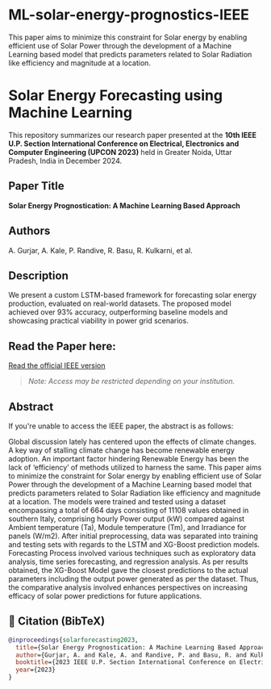 # ML-solar-energy-prognostics-IEEE
This paper aims to minimize this constraint for Solar energy by enabling efficient  use of Solar Power through the development of a Machine Learning based model that predicts parameters related to Solar Radiation like efficiency and magnitude at a location.

# Solar Energy Forecasting using Machine Learning

This repository summarizes our research paper presented at the **10th IEEE U.P. Section International Conference on Electrical, Electronics and Computer Engineering (UPCON 2023)** held in Greater Noida, Uttar Pradesh, India in December 2024.

## Paper Title
**Solar Energy Prognostication: A Machine Learning Based Approach**

## Authors
A. Gurjar, A. Kale, P. Randive, R. Basu, R. Kulkarni, et al.

## Description
We present a custom LSTM-based framework for forecasting solar energy production, evaluated on real-world datasets. The proposed model achieved over 93% accuracy, outperforming baseline models and showcasing practical viability in power grid scenarios.

## Read the Paper here:
[Read the official IEEE version](https://ieeexplore.ieee.org/document/10434922)

> *Note: Access may be restricted depending on your institution.*

## Abstract
If you're unable to access the IEEE paper, the abstract is as follows:  

Global discussion lately has centered upon the effects of climate changes. A key way of stalling climate change has become renewable energy adoption. An important factor hindering Renewable Energy has been the lack of ‘efficiency’ of methods utilized to harness the same. This paper aims to minimize the constraint for Solar energy by enabling efficient use of Solar Power through the development of a Machine Learning based model that predicts parameters related to Solar Radiation like efficiency and magnitude at a location. The models were trained and tested using a dataset encompassing a total of 664 days consisting of 11108 values obtained in southern Italy, comprising hourly Power output (kW) compared against Ambient temperature (Ta), Module temperature (Tm), and Irradiance for panels (W/m2). After initial preprocessing, data was separated into training and testing sets with regards to the LSTM and XG-Boost prediction models. Forecasting Process involved various techniques such as exploratory data analysis, time series forecasting, and regression analysis. As per results obtained, the XG-Boost Model gave the closest predictions to the actual parameters including the output power generated as per the dataset. Thus, the comparative analysis involved enhances perspectives on increasing efficacy of solar power predictions for future applications.

## 📜 Citation (BibTeX)
```bibtex
@inproceedings{solarforecasting2023,
  title={Solar Energy Prognostication: A Machine Learning Based Approach},
  author={Gurjar, A. and Kale, A. and Randive, P. and Basu, R. and Kulkarni, R.},
  booktitle={2023 IEEE U.P. Section International Conference on Electrical, Electronics and Computer Engineering (UPCON)},
  year={2023}
}
